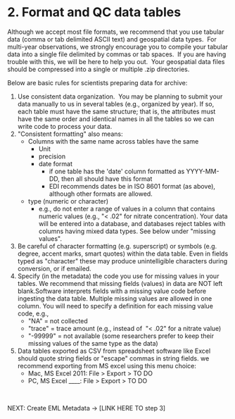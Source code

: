 # 2. Format and QC data tables

Although we accept most file formats, we recommend that you use tabular data (comma or tab delimited ASCII text) and geospatial data types.  For multi-year observations, we strongly encourage you to compile your tabular data into a single file delimited by commas or tab spaces.  If you are having trouble with this, we will be here to help you out.  Your geospatial data files should be compressed into a single or multiple .zip directories.

<!-- comment this out you wp pos
    - Data QC and QC - colin’s intro page
    - Colin’s draft(?) pages here - see dir called Data OA/QC - colin
-->

Below are basic rules for scientists preparing data for archive:
1. Use consistent data organization.  You may be planning to submit your data manually to us in several tables (e.g., organized by year). If so, each table must have the same structure; that is, the attributes must have the same order and identical names in all the tables so we can write code to process your data.
1. "Consistent formatting" also means:
    - Columns with the same name across tables have the same
        - Unit
        - precision
        - date format
            - if one table has the 'date' column formatted as YYYY-MM-DD, then all should have this format
            - EDI recommends dates be in ISO 8601 format (as above), although other formats are allowed.
    - type (numeric or character)
        - e.g., do not enter a range of values in a column that contains numeric values (e.g., "< .02" for nitrate concentration). Your data will be entered into a database, and databases reject tables with columns having mixed data types. See below under "missing values".
1. Be careful of character formatting (e.g. superscript) or symbols (e.g. degree, accent marks, smart quotes) within the data table. Even in fields typed as "character" these may produce unintelligible characters during conversion, or if emailed.
1. Specify (in the metadata) the code you use for missing values in your tables. We recommend that missing fields (values) in data are NOT left blank.Software interprets fields with a missing value code before ingesting the data table. Multiple missing values are allowed in one column. You will need to specify a definition for each missing value code, e.g.,
    - "NA" = not collected
    - "trace" = trace amount (e.g., instead of  "&lt; .02" for a nitrate value)
    - "-99999" = not available (some researchers prefer to keep their missing values of the same type as the data)
1. Data tables exported as CSV from spreadsheet software like Excel should quote string fields or "escape" commas in string fields. we recommend exporting from MS excel using this menu choice:
    - Mac, MS Excel 2011: File > Export > TO DO
    - PC, MS Excel ____: File > Export > TO DO

 

NEXT: Create EML Metadata -> [LINK HERE TO step 3]

<!-- to be added:
- - EDIs Software registry - how to use and/or contribute - kristin
-->
